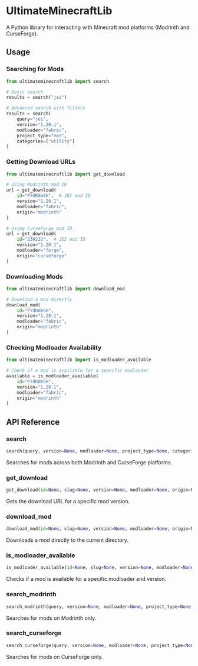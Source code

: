 # UltimateMinecraftLib

A Python library for interacting with Minecraft mod platforms (Modrinth and CurseForge).

## Usage

### Searching for Mods

```python
from ultimateminecraftlib import search

# Basic search
results = search("jei")

# Advanced search with filters
results = search(
    query="jei",
    version="1.20.1",
    modloader="fabric",
    project_type="mod",
    categories=["utility"]
)
```

### Getting Download URLs

```python
from ultimateminecraftlib import get_download

# Using Modrinth mod ID
url = get_download(
    id="P7dR8mSH",  # JEI mod ID
    version="1.20.1",
    modloader="fabric",
    origin="modrinth"
)

# Using CurseForge mod ID
url = get_download(
    id="238222",  # JEI mod ID
    version="1.20.1",
    modloader="forge",
    origin="curseforge"
)
```

### Downloading Mods

```python
from ultimateminecraftlib import download_mod

# Download a mod directly
download_mod(
    id="P7dR8mSH",
    version="1.20.1",
    modloader="fabric",
    origin="modrinth"
)
```

### Checking Modloader Availability

```python
from ultimateminecraftlib import is_modloader_available

# Check if a mod is available for a specific modloader
available = is_modloader_available(
    id="P7dR8mSH",
    version="1.20.1",
    modloader="fabric",
    origin="modrinth"
)
```

## API Reference

### search
```py
search(query, version=None, modloader=None, project_type=None, categories=None)
```
Searches for mods across both Modrinth and CurseForge platforms.

### get_download
```py
get_download(id=None, slug=None, version=None, modloader=None, origin=None)
```
Gets the download URL for a specific mod version.

### download_mod
```py
download_mod(id=None, slug=None, version=None, modloader=None, origin=None)
```
Downloads a mod directly to the current directory.

### is_modloader_available
```py
is_modloader_available(id=None, slug=None, version=None, modloader=None, origin=None)
```
Checks if a mod is available for a specific modloader and version.

### search_modrinth
```py
search_modrinth(query, version=None, modloader=None, project_type=None, categories=None)
```
Searches for mods on Modrinth only.

### search_curseforge
```py
search_curseforge(query, version=None, modloader=None, project_type=None, categories=None)
```
Searches for mods on CurseForge only.
